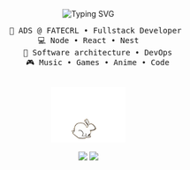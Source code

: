 <!--
**ferprimoso/ferprimoso** is a ✨ _special_ ✨ repository because its `README.md` (this file) appears on your GitHub profile.

Here are some ideas to get you started:

- 🔭 I’m currently working on ...
- 🌱 I’m currently learning ...
- 👯 I’m looking to collaborate on ...
- 🤔 I’m looking for help with ...
- 💬 Ask me about ...
- 📫 How to reach me: ...
- 😄 Pronouns: ...
- ⚡ Fun fact: ...
-->

<div align="center">
<img src="https://readme-typing-svg.demolab.com?font=Fira+Code&pause=1000&color=F7A024&center=true&width=435&lines=Hi%2C+i'm+Luiz+Fernando" alt="Typing SVG" />
<pre>
    💼 ADS @ FATECRL • Fullstack Developer 
    💻 Node • React • Nest    
    📖 Software architecture • DevOps
    🎮 Music • Games • Anime • Code
</pre>
<br>
<img src="assets/rabbit3.gif" height="100" />

[![](https://img.shields.io/badge/linkedin-0a66c2)](https://www.linkedin.com/in/luizfernandocjf/)
[![](https://img.shields.io/badge/gmail-960019)](mailto:mail@ferprimoso@gmail.com)
</div>